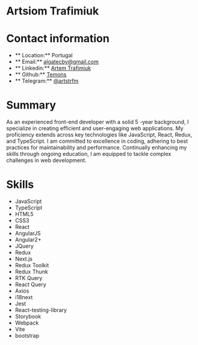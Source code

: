 # Artsiom Trafimiuk

# Contact information

* ** Location:** Portugal
* ** Email:** [algatecby@gmail.com](algatecby@gmail.com)
* ** Linkedin:** [Artem Trafimiuk](https://www.linkedin.com/in/artsiom-trafimiuk)
* ** Github:** [Temons](https://github.com/Temons)
* ** Telegram:** [@artstrfm](https://t.me/artstrfm)

# Summary

As an experienced front-end developer with a solid 5 -year background, I specialize in creating efficient and user-engaging web applications. My proficiency extends across key technologies like JavaScript, React, Redux, and TypeScript. I am committed to excellence in coding, adhering to best practices for maintainability and performance. Continually enhancing my skills through ongoing education, I am equipped to tackle complex challenges in web development.

# Skills

* JavaScript
* TypeScript
* HTML5
* CSS3
* React
* AngularJS
* Angular2+
* JQuery
* Redux
* Next.js
* Redux Toolkit
* Redux Thunk
* RTK Query
* React Query
* Axios
* i18next
* Jest
* React-testing-library
* Storybook
* Webpack
* Vite
* bootstrap
